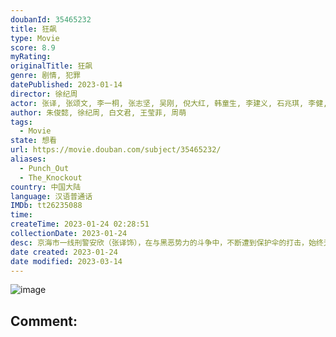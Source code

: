 ```yaml
---
doubanId: 35465232
title: 狂飙
type: Movie
score: 8.9
myRating: 
originalTitle: 狂飙
genre: 剧情, 犯罪
datePublished: 2023-01-14
director: 徐纪周
actor: 张译, 张颂文, 李一桐, 张志坚, 吴刚, 倪大红, 韩童生, 李建义, 石兆琪, 李健, 高叶, 王骁, 贾冰, 郝平, 苏小玎, 林家川, 阿如那, 鲍大志, 令卓, 岳阳, 岳秀清, 赵达, 沈丹萍, 舒耀瑄, 宋家腾, 吴健, 王沛禄
author: 朱俊懿, 徐纪周, 白文君, 王莹菲, 周萌
tags:
  - Movie
state: 想看
url: https://movie.douban.com/subject/35465232/
aliases:
  - Punch_Out
  - The_Knockout
country: 中国大陆
language: 汉语普通话
IMDb: tt26235088
time: 
createTime: 2023-01-24 02:28:51
collectionDate: 2023-01-24
desc: 京海市一线刑警安欣（张译饰），在与黑恶势力的斗争中，不断遭到保护伞的打击，始终无法将犯罪分子绳之以法。全国政法队伍教育整顿工作开展后，临江省派出指导组入驻京海，联合公检法司各部门，清除了政法队伍内...
date created: 2023-01-24
date modified: 2023-03-14
---
```


![image](p2886376181.jpg)

Comment:
---
